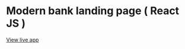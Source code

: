 # Modern bank landing page ( React JS )


[View live app](https://modern-bank-landing-page.vercel.app/)
